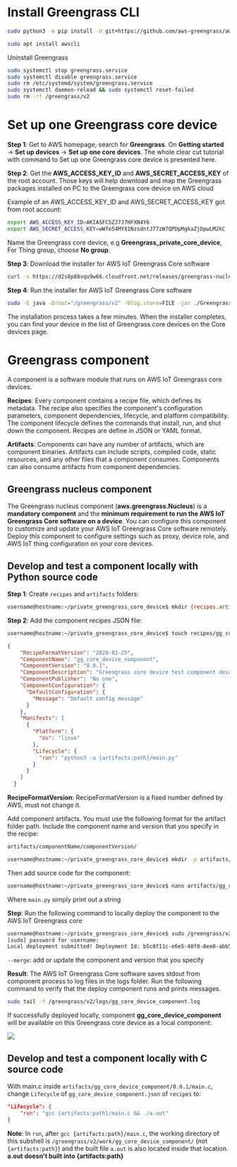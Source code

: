 # Install Greengrass CLI
```sh
sudo python3 -m pip install -U git+https://github.com/aws-greengrass/aws-greengrass-gdk-cli.git@v1.1.0

sudo apt install awscli 
```
Uninstall Greengrass
```sh
sudo systemctl stop greengrass.service
sudo systemctl disable greengrass.service
sudo rm /etc/systemd/system/greengrass.service
sudo systemctl daemon-reload && sudo systemctl reset-failed
sudo rm -rf /greengrass/v2
``` 
# Set up one Greengrass core device
**Step 1**:
Get to AWS homepage, search for **Greengrass**. On **Getting started** → **Set up devices** → **Set up one core devices**. The whole clear cut tutorial with command to Set up one Greengrass core device is presented here.

**Step 2**:
Get the **AWS_ACCESS_KEY_ID** and **AWS_SECRET_ACCESS_KEY** of the root account. Those keys will help download and map the Greengrass packages installed on PC to the Greengrass core device on AWS cloud

Example of an AWS_ACCESS_KEY_ID and AWS_SECRET_ACCESS_KEY got from root account:
```sh
export AWS_ACCESS_KEY_ID=AKIASFCSZJ7J7HFXN4Y6
export AWS_SECRET_ACCESS_KEY=wWfe54MYX1NzsdntJ77zW7QPDpMgkaZjDpwLM2kC
```
Name the Greengrass core device, e.g **Greengrass_private_core_device**, For Thing group, choose **No group**.

**Step 3**: Download the installer for AWS IoT Greengrass Core software
```sh
curl -s https://d2s8p88vqu9w66.cloudfront.net/releases/greengrass-nucleus-latest.zip > greengrass-nucleus-latest.zip && unzip greengrass-nucleus-latest.zip -d GreengrassInstaller
```
**Step 4**: Run the installer for AWS IoT Greengrass Core software

```sh
sudo -E java -Droot="/greengrass/v2" -Dlog.store=FILE -jar ./GreengrassInstaller/lib/Greengrass.jar --aws-region us-east-1 --thing-name Greengrass_private_core_device  --component-default-user ggc_user:ggc_group --provision true --setup-system-service true --deploy-dev-tools true
```
The installation process takes a few minutes. When the installer completes, you can find your device in the list of Greengrass core devices on the Core devices page.
# Greengrass component
A component is a software module that runs on AWS IoT Greengrass core devices. 

**Recipes**: Every component contains a recipe file, which defines its metadata. The recipe also specifies the component's configuration parameters, component dependencies, lifecycle, and platform compatibility. The component lifecycle defines the commands that install, run, and shut down the component. Recipes are define in JSON or YAML format.

**Artifacts**: Components can have any number of artifacts, which are component binaries. Artifacts can include scripts, compiled code, static resources, and any other files that a component consumes. Components can also consume artifacts from component dependencies.
## Greengrass nucleus component
The Greengrass nucleus component (**aws.greengrass.Nucleus**) is a **mandatory component** and the **minimum requirement to run the AWS IoT Greengrass Core software on a device**. You can configure this component to customize and update your AWS IoT Greengrass Core software remotely. Deploy this component to configure settings such as proxy, device role, and AWS IoT thing configuration on your core devices.

## Develop and test a component locally with Python source code

**Step 1**: Create ``recipes`` and ``artifacts`` folders:
```sh
username@hostname:~/private_greengrass_core_device$ mkdir {recipes,artifacts}
```
**Step 2**:
Add the component recipes JSON file:
```sh
username@hostname:~/private_greengrass_core_device$ touch recipes/gg_core_device_component.json
```
```json
{
    "RecipeFormatVersion": "2020-01-25",
    "ComponentName": "gg_core_device_component",
    "ComponentVersion": "0.0.1",
    "ComponentDescription": "Greengrass core device test component description",
    "ComponentPublisher": "No one",
    "ComponentConfiguration": {
      "DefaultConfiguration": {
        "Message": "Default config message"
      }
    },
    "Manifests": [
      {
        "Platform": {
          "os": "linux"
        },
        "Lifecycle": {
          "run": "python3 -u {artifacts:path}/main.py"
        }
      }
    ]
  }
```
**RecipeFormatVersion**: RecipeFormatVersion is a fixed number defined by AWS, must not change it.

Add component artifacts. You must use the following format for the artifact folder path. Include the component name and version that you specify in the recipe:

```sh
artifacts/componentName/componentVersion/
```
```sh
username@hostname:~/private_greengrass_core_device$ mkdir -p artifacts/gg_core_device_component/0.0.1
```
Then add source code for the component:

```sh
username@hostname:~/private_greengrass_core_device$ nano artifacts/gg_core_device_component/0.0.1/main.py
```
Where ``main.py`` simply print out a string

**Step**: Run the following command to locally deploy the component to the AWS IoT Greengrass core
```sh
username@hostname:~/private_greengrass_core_device$ sudo /greengrass/v2/bin/greengrass-cli deployment create --recipeDir $(pwd)/recipes --artifactDir $(pwd)/artifacts --merge "gg_core_device_component=0.0.1"
[sudo] password for username:
Local deployment submitted! Deployment Id: b5c0f11c-e6e5-48f0-8ee0-abb57c0682f3 #Result
```
``--merge``: add or update the component and version that you specify

**Result**: The AWS IoT Greengrass Core software saves stdout from component process to log files in the logs folder. Run the following command to verify that the deploy component runs and prints messages.

```sh
sudo tail -f /greengrass/v2/logs/gg_core_device_component.log
```
If successfully deployed locally, component **gg_core_device_component** will be available on this Greengrass core device as a local component:

![](https://github.com/TranPhucVinh/Linux-Shell/blob/master/Environment/Images/greegrass_local_deploy.png)

## Develop and test a component locally with C source code

With main.c inside ``artifacts/gg_core_device_component/0.0.1/main.c``, change ``Lifecycle`` of ``gg_core_device_component.json`` of ``recipes`` to:

```json
"Lifecycle": {
    "run": "gcc {artifacts:path}/main.c && ./a.out"
}
```
**Note**: In ``run``, after ``gcc {artifacts:path}/main.c``, the working directory of this subshell is ``/greengrass/v2/work/gg_core_device_component/`` (not ``{artifacts:path}``) and the built file ``a.out`` is also located inside that location. **a.out doesn't built into {artifacts:path}**
